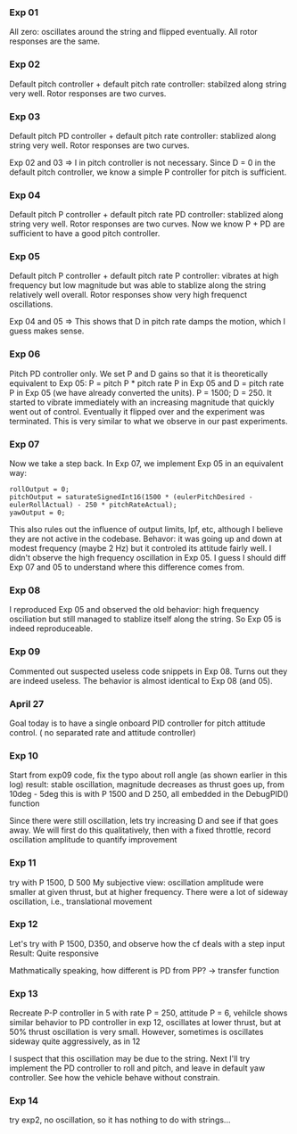 ### Exp 01
All zero: oscillates around the string and flipped eventually. All rotor responses are the same.

### Exp 02
Default pitch controller + default pitch rate controller: stabilzed along string very well. Rotor responses are two curves.

### Exp 03
Default pitch PD controller + default pitch rate controller: stablized along string very well. Rotor responses are two curves.

Exp 02 and 03 => I in pitch controller is not necessary. Since D = 0 in the default pitch controller, we know a simple P controller for pitch is sufficient.

### Exp 04
Default pitch P controller + default pitch rate PD controller: stablized along string very well. Rotor responses are two curves. Now we know P + PD are sufficient to have a good pitch controller.

### Exp 05
Default pitch P controller + default pitch rate P controller: vibrates at high frequency but low magnitude but was able to stablize along the string relatively well overall. Rotor responses show very high frequenct oscillations.

Exp 04 and 05 => This shows that D in pitch rate damps the motion, which I guess makes sense.

### Exp 06
Pitch PD controller only. We set P and D gains so that it is theoretically equivalent to Exp 05: P = pitch P * pitch rate P in Exp 05 and D = pitch rate P in Exp 05 (we have already converted the units). P = 1500; D = 250.
It started to vibrate immediately with an increasing magnitude that quickly went out of control. Eventually it flipped over and the experiment
was terminated. This is very similar to what we observe in our past experiments.

### Exp 07
Now we take a step back. In Exp 07, we implement Exp 05 in an equivalent way:
```
rollOutput = 0;
pitchOutput = saturateSignedInt16(1500 * (eulerPitchDesired - eulerRollActual) - 250 * pitchRateActual);
yawOutput = 0;
```
This also rules out the influence of output limits, lpf, etc, although I believe they are not active in the codebase. Behavor: it was going up and down at modest frequency (maybe 2 Hz) but it controled its attitude fairly well. I didn't observe the high frequency oscillation in Exp 05. I guess I should diff Exp 07 and 05 to understand where this difference comes from.

### Exp 08
I reproduced Exp 05 and observed the old behavior: high frequency osciliation but still managed to stablize itself along the string. So Exp 05 is indeed reproduceable.

### Exp 09
Commented out suspected useless code snippets in Exp 08. Turns out they are indeed useless. The behavior is almost identical to Exp 08 (and 05).

### April 27
Goal today is to have a single onboard PID controller for pitch attitude control. ( no separated rate and attitude controller)

### Exp 10
Start from exp09 code, fix the typo about roll angle (as shown earlier in this log)
result: stable oscillation, magnitude decreases as thrust goes up, from 10deg - 5deg
this is with P 1500 and D 250, all embedded in the DebugPID() function

Since there were still oscillation, lets try increasing D and see if that goes away. We will first do this qualitatively, then with a fixed throttle, record oscillation amplitude to quantify improvement

### Exp 11
try with P 1500, D 500
My subjective view: oscillation amplitude were smaller at given thrust, but at higher frequency. There were a lot of sideway oscillation, i.e., translational movement

### Exp 12
Let's try with P 1500, D350, and observe how the cf deals with a step input
Result: Quite responsive

Mathmatically speaking, how different is PD from PP?  -> transfer function 

### Exp 13
Recreate P-P controller in 5
with rate P = 250, attitude P = 6, vehilcle shows similar behavior to PD controller in exp 12, oscillates at lower thrust, but at 50% thrust oscillation is very small. However, sometimes is oscillates sideway quite aggressively, as in 12 

I suspect that this oscillation may be due to the string. Next I'll try implement the PD controller to roll and pitch, and leave in default yaw controller. See how the vehicle behave without constrain.  

### Exp 14
try exp2, no oscillation, so it has nothing to do with strings...
